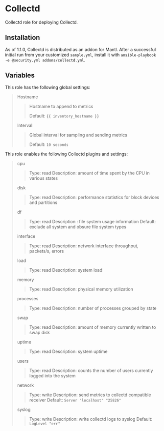 Collectd
========

Collectd role for deploying Collectd.

Installation
------------

As of 1.1.0, Collectd is distributed as an addon for Mantl. After a
successful initial run from your customized `sample.yml`, install it
with `ansible-playbook -e @security.yml addons/collectd.yml`.

Variables
---------

This role has the following global settings:

> Hostname
>
> > Hostname to append to metrics
> >
> > Default: `{{ inventory_hostname }}`
>
> Interval
>
> > Global interval for sampling and sending metrics
> >
> > Default: `10 seconds`

This role enables the following Collectd plugins and settings:

> cpu
>
> > Type: read Description: amount of time spent by the CPU in various
> > states
>
> disk
>
> > Type: read Description: performance statistics for block devices and
> > partitions
>
> df
>
> > Type: read Description : file system usage information Default:
> > exclude all system and obsure file system types
>
> interface
>
> > Type: read Description: network interface throughput, packets/s,
> > errors
>
> load
>
> > Type: read Description: system load
>
> memory
>
> > Type: read Description: physical memory utilization
>
> processes
>
> > Type: read Description: number of processes grouped by state
>
> swap
>
> > Type: read Description: amount of memory currently written to swap
> > disk
>
> uptime
>
> > Type: read Description: system uptime
>
> users
>
> > Type: read Description: counts the number of users currently logged
> > into the system
>
> network
>
> > Type: write Description: send metrics to collectd compatible
> > receiver Default: `Server "localhost" "25826"`
>
> syslog
>
> > Type: write Description: write collectd logs to syslog Default:
> > `LogLevel "err"`
